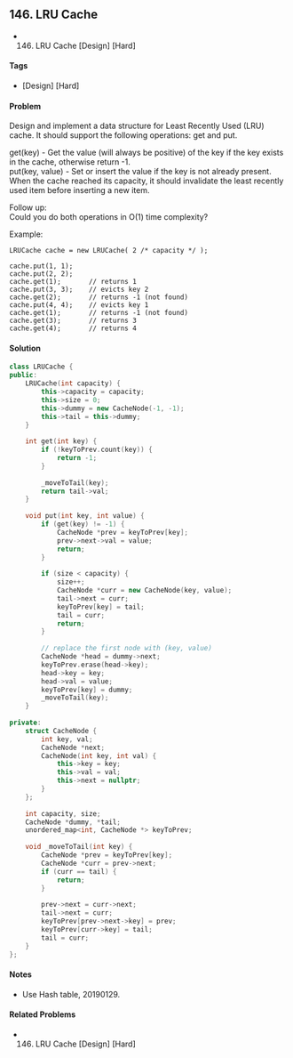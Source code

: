 ## 146. LRU Cache
- 146. LRU Cache [Design] [Hard]

#### Tags
- [Design] [Hard]

#### Problem
Design and implement a data structure for Least Recently Used (LRU) cache. It should support the following operations: get and put.

get(key) - Get the value (will always be positive) of the key if the key exists in the cache, otherwise return -1.  
put(key, value) - Set or insert the value if the key is not already present. When the cache reached its capacity, it should invalidate the least recently used item before inserting a new item.

Follow up:  
Could you do both operations in O(1) time complexity?

Example:

    LRUCache cache = new LRUCache( 2 /* capacity */ );

    cache.put(1, 1);
    cache.put(2, 2);
    cache.get(1);       // returns 1
    cache.put(3, 3);    // evicts key 2
    cache.get(2);       // returns -1 (not found)
    cache.put(4, 4);    // evicts key 1
    cache.get(1);       // returns -1 (not found)
    cache.get(3);       // returns 3
    cache.get(4);       // returns 4

#### Solution
``` C++
class LRUCache {
public:
    LRUCache(int capacity) {
        this->capacity = capacity;
        this->size = 0;
        this->dummy = new CacheNode(-1, -1);
        this->tail = this->dummy;
    }
    
    int get(int key) {
        if (!keyToPrev.count(key)) {
            return -1;
        }
        
        _moveToTail(key);
        return tail->val;
    }
    
    void put(int key, int value) {
        if (get(key) != -1) {
            CacheNode *prev = keyToPrev[key];
            prev->next->val = value;
            return;
        }
        
        if (size < capacity) {
            size++;
            CacheNode *curr = new CacheNode(key, value);
            tail->next = curr;
            keyToPrev[key] = tail;
            tail = curr;
            return;
        }
        
        // replace the first node with (key, value)
        CacheNode *head = dummy->next;
        keyToPrev.erase(head->key);
        head->key = key;
        head->val = value;
        keyToPrev[key] = dummy;
        _moveToTail(key);
    }
    
private:
    struct CacheNode {
        int key, val;
        CacheNode *next;
        CacheNode(int key, int val) {
            this->key = key;
            this->val = val;
            this->next = nullptr;
        }
    };
    
    int capacity, size;
    CacheNode *dummy, *tail;
    unordered_map<int, CacheNode *> keyToPrev;
    
    void _moveToTail(int key) {
        CacheNode *prev = keyToPrev[key];
        CacheNode *curr = prev->next;
        if (curr == tail) {
            return;
        }
        
        prev->next = curr->next;
        tail->next = curr;
        keyToPrev[prev->next->key] = prev;
        keyToPrev[curr->key] = tail;
        tail = curr;
    }
};
```

#### Notes
- Use Hash table, 20190129.

#### Related Problems
- 146. LRU Cache [Design] [Hard]
